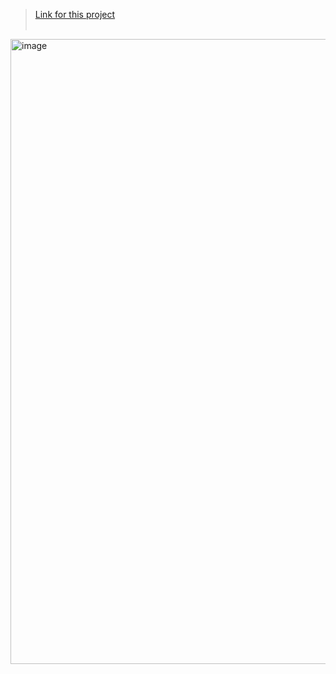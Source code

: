 >  <a href="https://shubhamkushwaha133.github.io/Simple-Payment-Form/"> Link for this project </a> 
<br><br>
<img width="1000" alt="image" src="https://github.com/shubhamkushwaha133/Simple-Payment-Form/assets/110382194/8915de43-0256-4657-944e-7115143a8865">
